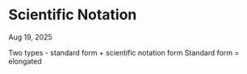 # Scientific Notation
Aug  19, 2025

Two types - standard form + scientific notation form
Standard form = elongated
<!--stackedit_data:
eyJoaXN0b3J5IjpbLTE2MzI4OTgzNTIsMjQ0Nzc0NTkxXX0=
-->